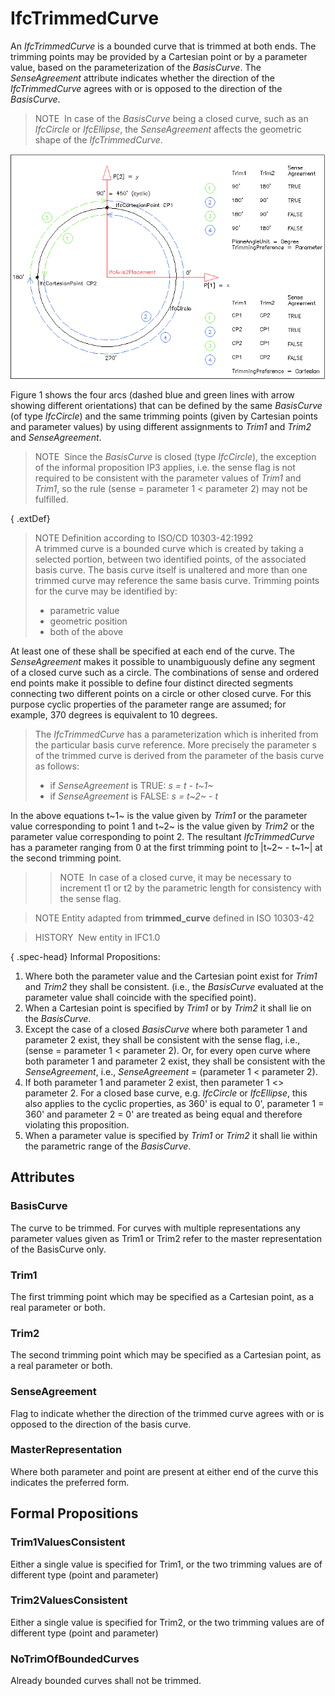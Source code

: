 # IfcTrimmedCurve

An _IfcTrimmedCurve_ is a bounded curve that is trimmed at both ends. The trimming points may be provided by a Cartesian point or by a parameter value, based on the parameterization of the _BasisCurve_. The _SenseAgreement_ attribute indicates whether the direction of the _IfcTrimmedCurve_ agrees with or is opposed to the direction of the _BasisCurve_.

> NOTE&nbsp; In case of the _BasisCurve_ being a closed curve, such as an _IfcCircle_ or _IfcEllipse_, the _SenseAgreement_ affects the geometric shape of the _IfcTrimmedCurve_.

!["curve parameterization"](../../../../figures/ifctrimmedcurve_parameterization.png "Figure 1 &mdash; Trimmed curve parameterization")

Figure 1 shows the four arcs (dashed blue and green lines with arrow showing different orientations) that can be defined by the same _BasisCurve_ (of type _IfcCircle_) and the same trimming points (given by Cartesian points and parameter values) by using different assignments to _Trim1_ and _Trim2_ and _SenseAgreement_.

> NOTE&nbsp; Since the _BasisCurve_ is closed (type _IfcCircle_), the exception of the informal proposition IP3 applies, i.e. the sense flag is not required to be consistent with the parameter values of _Trim1_ and _Trim1_, so the rule (sense = parameter 1 &lt; parameter 2) may not be fulfilled.

{ .extDef}
> NOTE Definition according to ISO/CD 10303-42:1992  
> A trimmed curve is a bounded curve which is created by taking a selected portion, between two identified points, of the associated basis curve. The basis curve itself is unaltered and more than one trimmed curve may reference the same basis curve. Trimming points for the curve may be identified by:
> 
> * parametric value
> * geometric position
> * both of the above

At least one of these shall be specified at each end of the curve. The _SenseAgreement_ makes it possible to unambiguously define any segment of a closed curve such as a circle. The combinations of sense and ordered end points make it possible to define four distinct directed segments connecting two different points on a circle or other closed curve. For this purpose cyclic properties of the parameter range are assumed; for example, 370 degrees is equivalent to 10 degrees.
> 
> The _IfcTrimmedCurve_ has a parameterization which is inherited from the particular basis curve reference. More precisely the parameter s of the trimmed curve is derived from the parameter of the basis curve as follows:
> 
> * if _SenseAgreement_ is TRUE: _s = t - t~1~_
> * if _SenseAgreement_ is FALSE: _s = t~2~ - t_

In the above equations t~1~ is the value given by _Trim1_ or the parameter value corresponding to point 1 and t~2~ is the value given by _Trim2_ or the parameter value corresponding to point 2. The resultant _IfcTrimmedCurve_ has a parameter ranging from 0 at the first trimming point to |t~2~ - t~1~| at the second trimming point.
> 
>> NOTE&nbsp; In case of a closed curve, it may be necessary to increment t1 or t2 by the parametric length for consistency with the sense flag.


> 
> NOTE Entity adapted from **trimmed_curve** defined in ISO 10303-42

> HISTORY&nbsp; New entity in IFC1.0

{ .spec-head}
Informal Propositions:

1. Where both the parameter value and the Cartesian point exist for _Trim1_ and _Trim2_ they shall be consistent. (i.e., the _BasisCurve_ evaluated at the parameter value shall coincide with the specified point).
2. When a Cartesian point is specified by _Trim1_ or by _Trim2_ it shall lie on the _BasisCurve_.
3. Except the case of a closed _BasisCurve_ where both parameter 1 and parameter 2 exist, they shall be consistent with the sense flag, i.e., (sense = parameter 1 &lt; parameter 2). Or, for every open curve where both parameter 1 and parameter 2 exist, they shall be consistent with the _SenseAgreement_, i.e., _SenseAgreement_ = (parameter 1 &lt; parameter 2).
4. If both parameter 1 and parameter 2 exist, then parameter 1 &lt;&gt; parameter 2. For a closed base curve, e.g. _IfcCircle_ or _IfcEllipse_, this also applies to the cyclic properties, as 360' is equal to 0', parameter 1 = 360' and parameter 2 = 0' are treated as being equal and therefore violating this proposition.
5. When a parameter value is specified by _Trim1_ or _Trim2_ it shall lie within the parametric range of the _BasisCurve_.

## Attributes

### BasisCurve
The curve to be trimmed. For curves with multiple representations any parameter values given as Trim1 or Trim2 refer to the master representation of the BasisCurve only.

### Trim1
The first trimming point which may be specified as a Cartesian point, as a real parameter or both.

### Trim2
The second trimming point which may be specified as a Cartesian point, as a real parameter or both.

### SenseAgreement
Flag to indicate whether the direction of the trimmed curve agrees with or is opposed to the direction of the basis curve.

### MasterRepresentation
Where both parameter and point are present at either end of the curve this indicates the preferred form.

## Formal Propositions

### Trim1ValuesConsistent
Either a single value is specified for Trim1, or the two trimming values are of different type (point and parameter)

### Trim2ValuesConsistent
Either a single value is specified for Trim2, or the two trimming values are of different type (point and parameter)

### NoTrimOfBoundedCurves
Already bounded curves shall not be trimmed.
